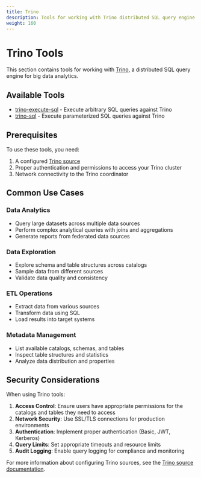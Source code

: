 ```yaml
---
title: Trino
description: Tools for working with Trino distributed SQL query engine
weight: 160
---
```


# Trino Tools

This section contains tools for working with [Trino](https://trino.io/), a distributed SQL query engine for big data analytics.

## Available Tools

- [trino-execute-sql](trino-execute-sql.md) - Execute arbitrary SQL queries against Trino
- [trino-sql](trino-sql.md) - Execute parameterized SQL queries against Trino

## Prerequisites

To use these tools, you need:

1. A configured [Trino source](../../sources/trino.md)
2. Proper authentication and permissions to access your Trino cluster
3. Network connectivity to the Trino coordinator

## Common Use Cases

### Data Analytics
- Query large datasets across multiple data sources
- Perform complex analytical queries with joins and aggregations
- Generate reports from federated data sources

### Data Exploration
- Explore schema and table structures across catalogs
- Sample data from different sources
- Validate data quality and consistency

### ETL Operations
- Extract data from various sources
- Transform data using SQL
- Load results into target systems

### Metadata Management
- List available catalogs, schemas, and tables
- Inspect table structures and statistics
- Analyze data distribution and properties

## Security Considerations

When using Trino tools:

1. **Access Control**: Ensure users have appropriate permissions for the catalogs and tables they need to access
2. **Network Security**: Use SSL/TLS connections for production environments
3. **Authentication**: Implement proper authentication (Basic, JWT, Kerberos)
4. **Query Limits**: Set appropriate timeouts and resource limits
5. **Audit Logging**: Enable query logging for compliance and monitoring

For more information about configuring Trino sources, see the [Trino source documentation](../../sources/trino.md).
